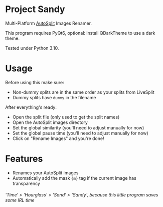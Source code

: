# Project Sandy
Multi-Platform [AutoSplit](https://github.com/Toufool/Auto-Split) Images Renamer.

This program requires PyQt6, optional: install QDarkTheme to use a dark theme.

Tested under Python 3.10.

# Usage
Before using this make sure:
- Non-dummy splits are in the same order as your splits from LiveSplit
- Dummy splits have ``dummy`` in the filename

After everything's ready:
- Open the split file (only used to get the split names)
- Open the AutoSplit images directory
- Set the global similarity (you'll need to adjust manually for now)
- Set the global pause time (you'll need to adjust manually for now)
- Click on "Rename Images" and you're done!

# Features
- Renames your AutoSplit images
- Automatically add the mask ``{m}`` tag if the current image has transparency

###### 'Time' > 'Hourglass' > 'Sand' > 'Sandy', because this little program saves some IRL time
